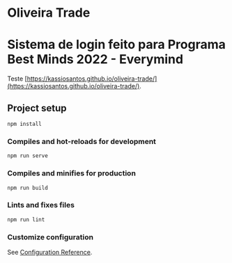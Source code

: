 # Oliveira Trade

# Sistema de login feito para Programa Best Minds 2022 - Everymind
Teste [https://kassiosantos.github.io/oliveira-trade/](https://kassiosantos.github.io/oliveira-trade/).

## Project setup
```
npm install
```

### Compiles and hot-reloads for development
```
npm run serve
```

### Compiles and minifies for production
```
npm run build
```

### Lints and fixes files
```
npm run lint
```

### Customize configuration
See [Configuration Reference](https://cli.vuejs.org/config/).
